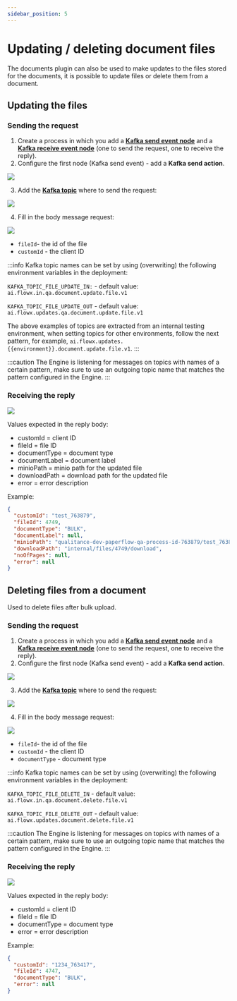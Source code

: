 ```yaml
---
sidebar_position: 5
---
```


# Updating / deleting document files

The documents plugin can also be used to make updates to the files stored for the documents, it is possible to update files or delete them from a document.

## Updating the files

### Sending the request

1. Create a process in which you add a [**Kafka send event node**](../../../../../building-blocks/node/message-send-received-task-node.md#configuring-a-message-send-task-node) and a [**Kafka receive event node**](../../../../../building-blocks/node/message-send-received-task-node.md#configuring-a-message-receive-task-node) (one to send the request, one to receive the reply).
2. Configure the first node (Kafka send event) - add a **Kafka send action**.

![](https://s3.eu-west-1.amazonaws.com/docx.flowx.ai/2.13/doc_update_params.png)

3. Add the [**Kafka topic**](../../../plugins-setup-guide/documents-plugin-setup/documents-plugin-setup.md#kafka-configuration) where to send the request:

![](https://s3.eu-west-1.amazonaws.com/docx.flowx.ai/2.13/doc_update_params.png)

4. Fill in the body message request:

![](https://s3.eu-west-1.amazonaws.com/docx.flowx.ai/2.13/doc_update_body.png)

* `fileId`- the id of the file 
* `customId` - the client ID

:::info
Kafka topic names can be set by using (overwriting) the following environment variables in the deployment:

`KAFKA_TOPIC_FILE_UPDATE_IN:` - default value: `ai.flowx.in.qa.document.update.file.v1`

`KAFKA_TOPIC_FILE_UPDATE_OUT` - default value: `ai.flowx.updates.qa.document.update.file.v1`

The above examples of topics are extracted from an internal testing environment, when setting topics for other environments, follow the next pattern, for example, `ai.flowx.updates.{{environment}}.document.update.file.v1`.
:::

:::caution
The Engine is listening for messages on topics with names of a certain pattern, make sure to use an outgoing topic name that matches the pattern configured in the Engine.
:::

### Receiving the reply

![](https://s3.eu-west-1.amazonaws.com/docx.flowx.ai/2.13/doc_update_ceva.png)

Values expected in the reply body:

* customId = client ID
* fileId = file ID
* documentType = document type
* documentLabel = document label
* minioPath = minio path for the updated file
* downloadPath = download path for the updated file
* error = error description

Example:

```json
{
  "customId": "test_763879",
  "fileId": 4749,
  "documentType": "BULK",
  "documentLabel": null,
  "minioPath": "qualitance-dev-paperflow-qa-process-id-763879/test_763879/4749_BULK.pdf",
  "downloadPath": "internal/files/4749/download",
  "noOfPages": null,
  "error": null
}
```

## Deleting files from a document

Used to delete files after bulk upload.

### Sending the request

1. Create a process in which you add a [**Kafka send event node**](../../../../../building-blocks/node/message-send-received-task-node.md#configuring-a-message-send-task-node) and a [**Kafka receive event node**](../../../../../building-blocks/node/message-send-received-task-node.md#configuring-a-message-receive-task-node) (one to send the request, one to receive the reply).
2. Configure the first node (Kafka send event) - add a **Kafka send action**.

![](https://s3.eu-west-1.amazonaws.com/docx.flowx.ai/2.13/doc_delete_general.png)

3. Add the [**Kafka topic**](../../../plugins-setup-guide/documents-plugin-setup/documents-plugin-setup.md#kafka-configuration) where to send the request:

![](https://s3.eu-west-1.amazonaws.com/docx.flowx.ai/2.13/doc_delete_topic.png)

4. Fill in the body message request:

![](https://s3.eu-west-1.amazonaws.com/docx.flowx.ai/2.13/delete_doc_body.png)

* `fileId`- the id of the file 
* `customId` - the client ID
* `documentType` - document type

:::info
Kafka topic names can be set by using (overwriting) the following environment variables in the deployment:

`KAFKA_TOPIC_FILE_DELETE_IN` - default value: `ai.flowx.in.qa.document.delete.file.v1`

`KAFKA_TOPIC_FILE_DELETE_OUT` - default value: `ai.flowx.updates.document.delete.file.v1`


:::caution
The Engine is listening for messages on topics with names of a certain pattern, make sure to use an outgoing topic name that matches the pattern configured in the Engine.
:::

### Receiving the reply

![](https://s3.eu-west-1.amazonaws.com/docx.flowx.ai/2.13/delete_doc_reply.png)

Values expected in the reply body:

* customId = client ID
* fileId = file ID
* documentType = document type
* error = error description

Example:

```json
{
  "customId": "1234_763417",
  "fileId": 4747,
  "documentType": "BULK",
  "error": null
}
```